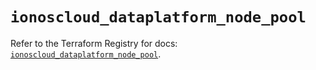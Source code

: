 # `ionoscloud_dataplatform_node_pool`

Refer to the Terraform Registry for docs: [`ionoscloud_dataplatform_node_pool`](https://registry.terraform.io/providers/ionos-cloud/ionoscloud/6.5.3/docs/resources/dataplatform_node_pool).
